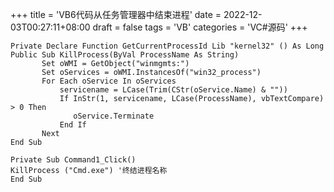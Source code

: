 +++
title = 'VB6代码从任务管理器中结束进程'
date = 2022-12-03T00:27:11+08:00
draft = false
tags = 'VB'
categories = 'VC#源码'
+++

``` vb.net {linenos=inline}
Private Declare Function GetCurrentProcessId Lib "kernel32" () As Long
Public Sub KillProcess(ByVal ProcessName As String)
       Set oWMI = GetObject("winmgmts:")
       Set oServices = oWMI.InstancesOf("win32_process")
       For Each oService In oServices
           servicename = LCase(Trim(CStr(oService.Name) & ""))
           If InStr(1, servicename, LCase(ProcessName), vbTextCompare) > 0 Then
              oService.Terminate
           End If
       Next
End Sub
``` 
``` vb.net {linenos=inline}
Private Sub Command1_Click()
KillProcess ("Cmd.exe") '终结进程名称
End Sub
``` 